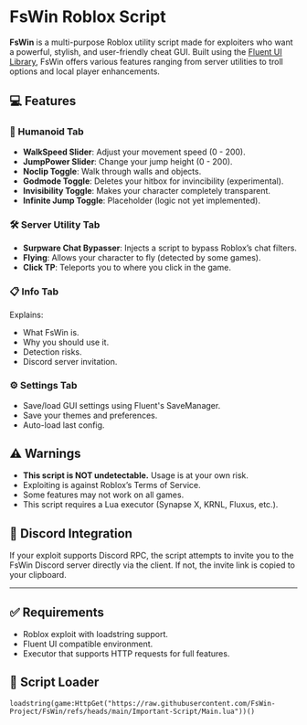 # FsWin Roblox Script

**FsWin** is a multi-purpose Roblox utility script made for exploiters who want a powerful, stylish, and user-friendly cheat GUI. Built using the [Fluent UI Library](https://github.com/dawid-scripts/Fluent), FsWin offers various features ranging from server utilities to troll options and local player enhancements.

## 💻 Features

### 🧍 Humanoid Tab
- **WalkSpeed Slider**: Adjust your movement speed (0 - 200).
- **JumpPower Slider**: Change your jump height (0 - 200).
- **Noclip Toggle**: Walk through walls and objects.
- **Godmode Toggle**: Deletes your hitbox for invincibility (experimental).
- **Invisibility Toggle**: Makes your character completely transparent.
- **Infinite Jump Toggle**: Placeholder (logic not yet implemented).

### 🛠️ Server Utility Tab
- **Surpware Chat Bypasser**: Injects a script to bypass Roblox’s chat filters.
- **Flying**: Allows your character to fly (detected by some games).
- **Click TP**: Teleports you to where you click in the game.

### 📋 Info Tab
Explains:
- What FsWin is.
- Why you should use it.
- Detection risks.
- Discord server invitation.

### ⚙️ Settings Tab
- Save/load GUI settings using Fluent's SaveManager.
- Save your themes and preferences.
- Auto-load last config.

## ⚠️ Warnings

- **This script is NOT undetectable.** Usage is at your own risk.
- Exploiting is against Roblox’s Terms of Service.
- Some features may not work on all games.
- This script requires a Lua executor (Synapse X, KRNL, Fluxus, etc.).

## 📩 Discord Integration

If your exploit supports Discord RPC, the script attempts to invite you to the FsWin Discord server directly via the client. If not, the invite link is copied to your clipboard.

---

## ✅ Requirements

- Roblox exploit with loadstring support.
- Fluent UI compatible environment.
- Executor that supports HTTP requests for full features.

## 🔗 Script Loader 

```
loadstring(game:HttpGet("https://raw.githubusercontent.com/FsWin-Project/FsWin/refs/heads/main/Important-Script/Main.lua"))()
